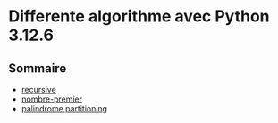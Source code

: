 # Differente algorithme avec Python 3.12.6


## Sommaire

- [recursive](https://github.com/TsitouhRanjafy/Python/tree/recursive)
- [nombre-premier](https://github.com/TsitouhRanjafy/Python/blob/base/base.py)
- [palindrome partitioning](https://github.com/TsitouhRanjafy/Python/tree/palindrome.partitioning)


